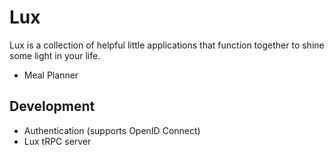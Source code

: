 # Lux

Lux is a collection of helpful little applications that function together to shine some light in your life.

- Meal Planner

## Development

- Authentication (supports OpenID Connect)
- Lux tRPC server
